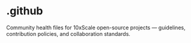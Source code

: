 # .github
Community health files for 10xScale open-source projects — guidelines, contribution policies, and collaboration standards.
